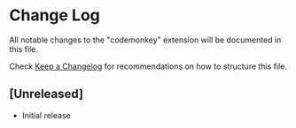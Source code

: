 # Change Log

All notable changes to the "codemonkey" extension will be documented in this file.

Check [Keep a Changelog](http://keepachangelog.com/) for recommendations on how to structure this file.

## [Unreleased]

- Initial release